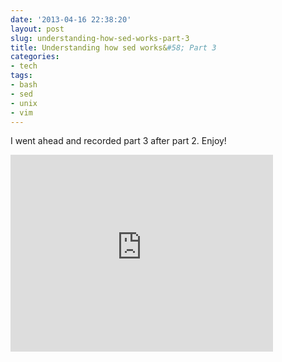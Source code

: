 ```yaml
---
date: '2013-04-16 22:38:20'
layout: post
slug: understanding-how-sed-works-part-3
title: Understanding how sed works&#58; Part 3
categories:
- tech
tags:
- bash
- sed
- unix
- vim
---
```


I went ahead and recorded part 3 after part 2. Enjoy!

<iframe width="420" height="315" src="http://www.youtube.com/embed/P4ZcBrJ38I8" frameborder="0" allowfullscreen></iframe>
